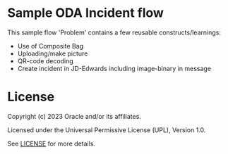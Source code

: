 # Sample ODA Incident flow

This sample flow 'Problem' contains a few reusable constructs/learnings:
- Use of Composite Bag
- Uploading/make picture
- QR-code decoding
- Create incident in JD-Edwards including image-binary in message


# License

Copyright (c) 2023 Oracle and/or its affiliates.

Licensed under the Universal Permissive License (UPL), Version 1.0.

See [LICENSE](https://github.com/oracle-devrel/technology-engineering/blob/folder-structure/LICENSE) for more details.
